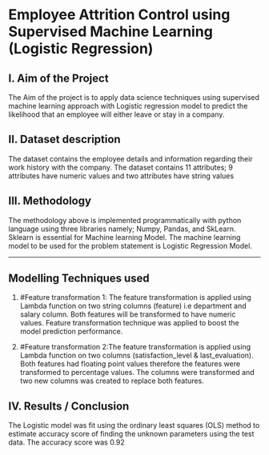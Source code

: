 # Employee Attrition Control using Supervised Machine Learning (Logistic Regression) 

I. Aim of the Project
------
The Aim of the project is to apply data science techniques using supervised machine learning approach with Logistic regression model to predict the likelihood that an employee will either leave or stay in a company.

II. Dataset description
-----------------
The dataset contains the employee details and information regarding their work history with the company. The dataset contains 11 attributes; 9 attributes have numeric values and two attributes have string values

III. Methodology
------------------
The methodology above is implemented programmatically with python language using three libraries namely; Numpy, Pandas, and SkLearn. Sklearn is essential for 
Machine learning Model. The machine learning model to be used for the problem statement is Logistic Regression Model.
___
Modelling Techniques used
-------
1. #Feature transformation 1: The feature transformation is applied using Lambda function on two string columns (feature) i.e department and salary column. Both features will be transformed to have numeric values. Feature transformation technique was applied to boost the model prediction performance.

1. #Feature transformation 2:The feature transformation is applied using Lambda function on two columns (satisfaction_level & last_evaluation). Both features had floating point values therefore the features were transformed to percentage values. The columns were transformed and two new columns was created to replace both features. 

IV. Results / Conclusion
--------------------
The Logistic model was fit using the ordinary least squares (OLS) method to estimate accuracy score of finding the unknown parameters using the test data. The accuracy score was 0.92

